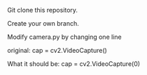 Git clone this repository.

Create your own branch.

Modify camera.py by changing one line

original: cap = cv2.VideoCapture()

What it should be: cap = cv2.VideoCapture(0)
